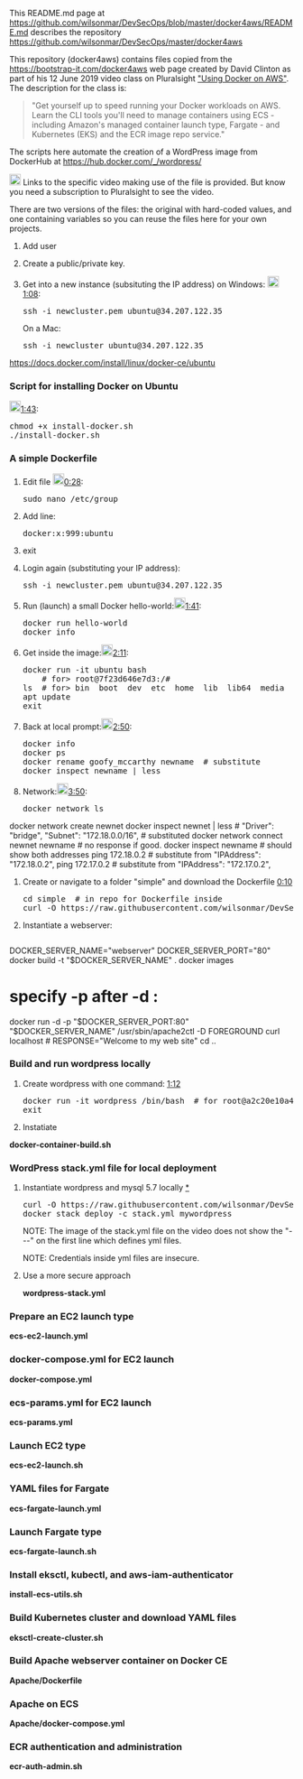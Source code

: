 This README.md page at https://github.com/wilsonmar/DevSecOps/blob/master/docker4aws/README.md
describes the repository https://github.com/wilsonmar/DevSecOps/master/docker4aws

This repository (docker4aws) contains files copied from the <a target="_blank" href="https://bootstrap-it.com/docker4aws/">https://bootstrap-it.com/docker4aws</a> web page created by David Clinton as part of his 12 June 2019 video class on Pluralsight <a target="_blank" href="https://app.pluralsight.com/library/courses/using-docker-aws/description">"Using Docker on AWS"</a>. The description for the class is:

> "Get yourself up to speed running your Docker workloads on AWS. Learn the CLI tools you'll need to manage containers using ECS - including Amazon's managed container launch type, Fargate - and Kubernetes (EKS) and the ECR image repo service."

The scripts here automate the creation of a WordPress image from DockerHub at <a target="_blank" href="https://hub.docker.com/_/wordpress/">https://hub.docker.com/_/wordpress/</a>

<img width="20" height="20" src="https://wilsonmar.github.io/images/Video-icon-800x800.svg">
Links to the specific video making use of the file is provided.
But know you need a subscription to Pluralsight to see the video.

There are two versions of the files: the original with hard-coded values, and 
one containing variables so you can reuse the files here for your own projects.

1. Add user

1. Create a public/private key.

1. Get into a new instance (subsituting the IP address) on Windows: <a target="_blank" href="https://app.pluralsight.com/player?course=using-docker-aws&author=david-clinton&name=5c32300b-f24d-452b-80ac-36c6cf2985fd&clip=2&mode=live"><img width="20" height="20" src="https://wilsonmar.github.io/images/Video-icon-800x800.svg">1:08</a>: 

   <pre>ssh -i newcluster.pem ubuntu@34.207.122.35</pre>

   On a Mac:

   <pre>ssh -i newcluster ubuntu@34.207.122.35</pre>


https://docs.docker.com/install/linux/docker-ce/ubuntu

### Script for installing Docker on Ubuntu

<a target="_blank" href="https://app.pluralsight.com/player?course=using-docker-aws&author=david-clinton&name=5c32300b-f24d-452b-80ac-36c6cf2985fd&clip=2&mode=live"><img width="20" height="20" src="https://wilsonmar.github.io/images/Video-icon-800x800.svg">1:43</a>:<br />
<pre>chmod +x install-docker.sh
./install-docker.sh</pre>

### A simple Dockerfile

1. Edit file <a target="_blank" href="https://app.pluralsight.com/player?course=using-docker-aws&author=david-clinton&name=5c32300b-f24d-452b-80ac-36c6cf2985fd&clip=3&mode=live"><img width="20" height="20" src="https://wilsonmar.github.io/images/Video-icon-800x800.svg">0:28</a>: 

   <pre>sudo nano /etc/group</pre>

1. Add line:

   <pre>docker:x:999:ubuntu</pre>

1. exit
1. Login again (substituting your IP address):

   <pre>ssh -i newcluster.pem ubuntu@34.207.122.35</pre>

1. Run (launch) a small Docker hello-world:<a target="_blank" href="https://app.pluralsight.com/player?course=using-docker-aws&author=david-clinton&name=5c32300b-f24d-452b-80ac-36c6cf2985fd&clip=3&mode=live"><img width="20" height="20" src="https://wilsonmar.github.io/images/Video-icon-800x800.svg">1:41</a>: 

   <pre>docker run hello-world
   docker info
   </pre>
   
1. Get inside the image:<a target="_blank" href="https://app.pluralsight.com/player?course=using-docker-aws&author=david-clinton&name=5c32300b-f24d-452b-80ac-36c6cf2985fd&clip=3&mode=live"><img width="20" height="20" src="https://wilsonmar.github.io/images/Video-icon-800x800.svg">2:11</a>: 

   <pre>docker run -it ubuntu bash
       # for> root@7f23d646e7d3:/#
   ls  # for> bin  boot  dev  etc  home  lib  lib64  media  mnt  opt  proc  root  run  sbin  srv  sys  tmp  usr  var
   apt update
   exit</pre>

1. Back at local prompt:<a target="_blank" href="https://app.pluralsight.com/player?course=using-docker-aws&author=david-clinton&name=5c32300b-f24d-452b-80ac-36c6cf2985fd&clip=3&mode=live"><img width="20" height="20" src="https://wilsonmar.github.io/images/Video-icon-800x800.svg">2:50</a>: 

   <pre>docker info
   docker ps
   docker rename goofy_mccarthy newname  # substitute
   docker inspect newname | less
   </pre>
   

1. Network:<a target="_blank" href="https://app.pluralsight.com/player?course=using-docker-aws&author=david-clinton&name=5c32300b-f24d-452b-80ac-36c6cf2985fd&clip=3&mode=live"><img width="20" height="20" src="https://wilsonmar.github.io/images/Video-icon-800x800.svg">3:50</a>: 

   <pre>docker network ls
docker network create newnet
docker inspect newnet | less   # "Driver": "bridge", "Subnet": "172.18.0.0/16",  # substituted
docker network connect newnet newname  # no response if good.
docker inspect newname  # should show both addresses
ping 172.18.0.2  # substitute from "IPAddress": "172.18.0.2",
ping 172.17.0.2  # substitute from "IPAddress": "172.17.0.2",
   </pre>

1. Create or navigate to a folder "simple" and download the Dockerfile <a target="_blank" href="https://app.pluralsight.com/player?course=using-docker-aws&author=david-clinton&name=5c32300b-f24d-452b-80ac-36c6cf2985fd&clip=4&mode=live">0:10</a>

   <pre>
   cd simple  # in repo for Dockerfile inside
   curl -O https://raw.githubusercontent.com/wilsonmar/DevSecOps/master/docker4aws/simple/Dockerfile
   </pre>

1. Instantiate a webserver:

   <pre>
DOCKER_SERVER_NAME="webserver"
DOCKER_SERVER_PORT="80"
docker build -t "$DOCKER_SERVER_NAME" .
docker images
# specify -p after -d :
docker run -d -p "$DOCKER_SERVER_PORT:80" "$DOCKER_SERVER_NAME" /usr/sbin/apache2ctl -D FOREGROUND
curl localhost  # RESPONSE="Welcome to my web site"
cd ..
   </pre>

### Build and run wordpress locally

1. Create wordpress with one command: <a target="_blank" href="https://app.pluralsight.com/player?course=using-docker-aws&author=david-clinton&name=5c32300b-f24d-452b-80ac-36c6cf2985fd&clip=5&mode=live">1:12</a>

   <pre>docker run -it wordpress /bin/bash  # for root@a2c20e10a430  substituted
   exit
   </pre>

1. Instatiate

<strong>docker-container-build.sh</strong>

### WordPress stack.yml file for local deployment

1. Instantiate wordpress and mysql 5.7 locally <a target="_blank" href="https://app.pluralsight.com/player?course=using-docker-aws&author=david-clinton&name=440cc04e-14c6-45e5-ba8d-2df97c1b1358&clip=1&mode=live">*</a>

   <pre>curl -O https://raw.githubusercontent.com/wilsonmar/DevSecOps/master/docker4aws/stack.yml
   docker stack deploy -c stack.yml mywordpress
   </pre>

   NOTE: The image of the stack.yml file on the video does not show the "---" on the first line which defines yml files.
   
   NOTE: Credentials inside yml files are insecure.

1. Use a more secure approach

   <strong>wordpress-stack.yml</strong>


### Prepare an EC2 launch type

<strong>ecs-ec2-launch.yml</strong>

### docker-compose.yml for EC2 launch

<strong>docker-compose.yml</strong>

### ecs-params.yml for EC2 launch

<strong>ecs-params.yml</strong>

### Launch EC2 type

<strong>ecs-ec2-launch.sh</strong>

### YAML files for Fargate

<strong>ecs-fargate-launch.yml</strong>

### Launch Fargate type

<strong>ecs-fargate-launch.sh</strong>

### Install eksctl, kubectl, and aws-iam-authenticator

<strong>install-ecs-utils.sh</strong>

### Build Kubernetes cluster and download YAML files

<strong>eksctl-create-cluster.sh</strong>

### Build Apache webserver container on Docker CE

<strong>Apache/Dockerfile</strong>

### Apache on ECS

<strong>Apache/docker-compose.yml</strong>

### ECR authentication and administration

<strong>ecr-auth-admin.sh</strong>
